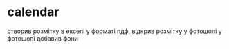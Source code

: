 # calendar
створив розмітку в екселі у форматі пдф, відкрив розмітку у фотошопі
у фотошопі добавив фони
